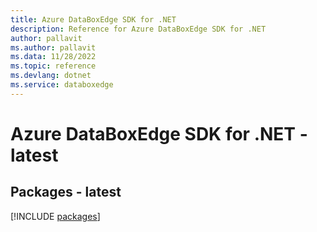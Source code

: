 ```yaml
---
title: Azure DataBoxEdge SDK for .NET
description: Reference for Azure DataBoxEdge SDK for .NET
author: pallavit
ms.author: pallavit
ms.data: 11/28/2022
ms.topic: reference
ms.devlang: dotnet
ms.service: databoxedge
---
```

# Azure DataBoxEdge SDK for .NET - latest
## Packages - latest
[!INCLUDE [packages](databoxedge-index.md)]